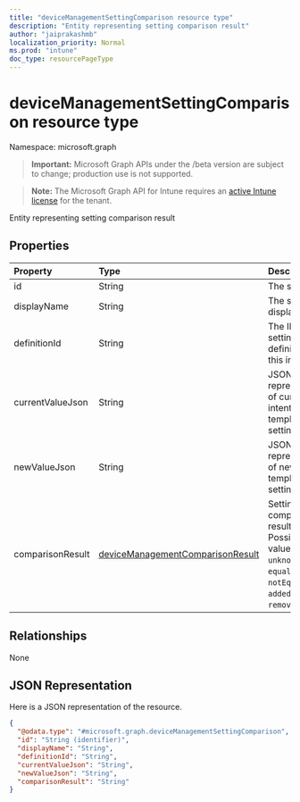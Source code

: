 ```yaml
---
title: "deviceManagementSettingComparison resource type"
description: "Entity representing setting comparison result"
author: "jaiprakashmb"
localization_priority: Normal
ms.prod: "intune"
doc_type: resourcePageType
---
```


# deviceManagementSettingComparison resource type

Namespace: microsoft.graph

> **Important:** Microsoft Graph APIs under the /beta version are subject to change; production use is not supported.

> **Note:** The Microsoft Graph API for Intune requires an [active Intune license](https://go.microsoft.com/fwlink/?linkid=839381) for the tenant.

Entity representing setting comparison result

## Properties
|Property|Type|Description|
|:---|:---|:---|
|id|String|The setting ID|
|displayName|String|The setting's display name|
|definitionId|String|The ID of the setting definition for this instance|
|currentValueJson|String|JSON representation of current intent (or) template setting's value|
|newValueJson|String|JSON representation of new template setting's value|
|comparisonResult|[deviceManagementComparisonResult](../resources/intune-deviceintent-devicemanagementcomparisonresult.md)|Setting comparison result. Possible values are: `unknown`, `equal`, `notEqual`, `added`, `removed`.|

## Relationships
None

## JSON Representation
Here is a JSON representation of the resource.
<!-- {
  "blockType": "resource",
  "@odata.type": "microsoft.graph.deviceManagementSettingComparison"
}
-->
``` json
{
  "@odata.type": "#microsoft.graph.deviceManagementSettingComparison",
  "id": "String (identifier)",
  "displayName": "String",
  "definitionId": "String",
  "currentValueJson": "String",
  "newValueJson": "String",
  "comparisonResult": "String"
}
```
